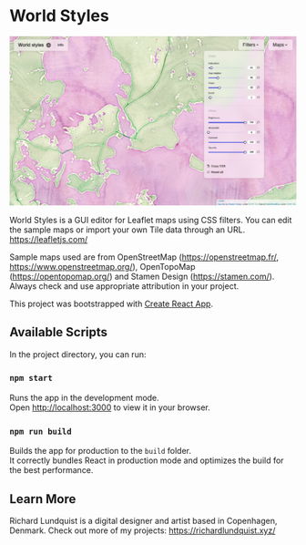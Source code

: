 # World Styles

![Screenshot](scrn.jpg)

World Styles is a GUI editor for Leaflet maps using CSS filters. You can edit the sample maps or import your own Tile data through an URL. 
https://leafletjs.com/

Sample maps used are from OpenStreetMap (https://openstreetmap.fr/, https://www.openstreetmap.org/), OpenTopoMap (https://opentopomap.org/) and Stamen Design (https://stamen.com/). Always check and use appropriate attribution in your project. 

This project was bootstrapped with [Create React App](https://github.com/facebook/create-react-app).

## Available Scripts

In the project directory, you can run:

### `npm start`

Runs the app in the development mode.\
Open [http://localhost:3000](http://localhost:3000) to view it in your browser.


### `npm run build`

Builds the app for production to the `build` folder.\
It correctly bundles React in production mode and optimizes the build for the best performance.


## Learn More

Richard Lundquist is a digital designer and artist based in Copenhagen, Denmark. 
Check out more of my projects: https://richardlundquist.xyz/
